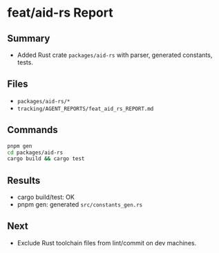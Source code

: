 # feat/aid-rs Report

## Summary
- Added Rust crate `packages/aid-rs` with parser, generated constants, tests.

## Files
- `packages/aid-rs/*`
- `tracking/AGENT_REPORTS/feat_aid_rs_REPORT.md`

## Commands
```bash
pnpm gen
cd packages/aid-rs
cargo build && cargo test
```

## Results
- cargo build/test: OK
- pnpm gen: generated `src/constants_gen.rs`

## Next
- Exclude Rust toolchain files from lint/commit on dev machines.